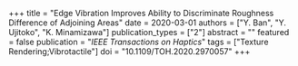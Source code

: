 +++
title = "Edge Vibration Improves Ability to Discriminate Roughness Difference of Adjoining Areas"
date = 2020-03-01
authors = ["Y. Ban", "Y. Ujitoko", "K. Minamizawa"]
publication_types = ["2"]
abstract = ""
featured = false
publication = "*IEEE Transactions on Haptics*"
tags = ["Texture Rendering;Vibrotactile"]
doi = "10.1109/TOH.2020.2970057"
+++

